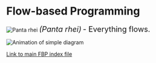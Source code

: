 # Flow-based Programming

![Panta rhei](panta.png)
<span style="font-size: 20px;font-style:italic">(Panta rhei)</span>
<span style="font-size: 20px;"> - Everything flows.</span>


![Animation of simple diagram](fbp_anims.gif)  

[Link to main FBP index file](index.shtml)
